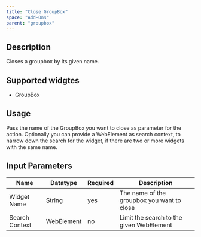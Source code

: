 ```yaml
---
title: "Close GroupBox"
space: "Add-Ons"
parent: "groupbox"
---
```


## Description

Closes a groupbox by its given name.

## Supported widgtes

 + GroupBox

## Usage

Pass the name of the GroupBox you want to close as parameter for the action.
Optionally you can provide a WebElement as search context, to narrow down the search for the widget, if there are two or more widgets with the same name.

## Input Parameters

Name | Datatype | Required | Description
--- | --- | --- | ---
Widget Name | String | yes | The name of the groupbox you want to close
Search Context | WebElement | no | Limit the search to the given WebElement
